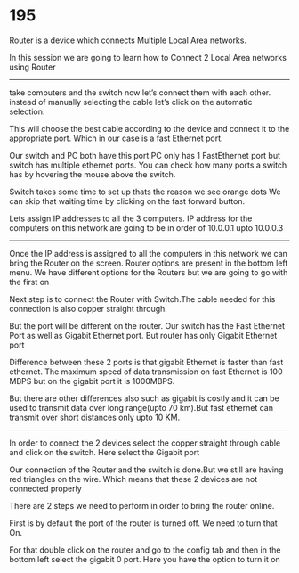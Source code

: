 # 195


Router is a device which connects Multiple Local Area networks.

In this session we are going to learn how to Connect 2
Local Area networks using Router

--------------------------------------------------------
take computers and the switch now let’s connect them with each other.
instead of manually selecting the cable let’s click on the automatic selection.

This will choose the best cable according to the device and connect it to the appropriate port.
Which in our case is a fast Ethernet port.

Our switch and PC both have this port.PC only has 1 FastEthernet port but switch has multiple ethernet ports.
You can check how many ports a switch has by hovering the mouse above the switch.

Switch takes some time to set up thats the reason we see orange dots
We can skip that waiting time by clicking on the fast forward button.

Lets assign IP addresses to all the 3 computers. IP address for the computers on this network are going to
be in order of 10.0.0.1 upto 10.0.0.3


---------------------------------------
Once the IP address is assigned to all the computers in this network we can bring the Router on the screen.
Router options are present in the bottom left menu. We have different options for the Routers but we are going
to go with the first on


Next step is to connect the Router with Switch.The cable needed for this connection is also copper
straight through.


But the port will be different on the router.
Our switch has the Fast Ethernet Port as well as Gigabit
Ethernet port.
But router has only Gigabit Ethernet port



Difference between these 2 ports is that gigabit Ethernet is faster than fast ethernet.
The maximum speed of data transmission on fast Ethernet is 100 MBPS but on the gigabit port it is 1000MBPS.

But there are other differences also such as gigabit is costly and it can be used to transmit data over long
range(upto 70 km).But fast ethernet can transmit over short distances only upto 10 KM.

----------------------------------------

In order to connect the 2 devices select the copper straight through cable and click on the switch. Here select the
Gigabit port


Our connection of the Router and the switch is done.But
we still are having red triangles on the wire.
Which means that these 2 devices are not connected
properly

There are 2 steps we need to perform in order to bring the router online.

First is by default the port of the router is turned off.
We need to turn that On.

For that double click on the router and go to the config tab and then in the bottom left select the gigabit 0 port.
Here you have the option to turn it on
